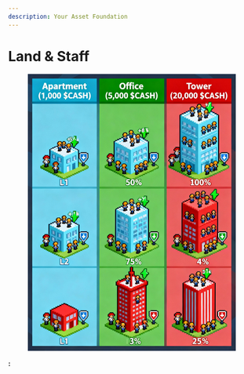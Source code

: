 ```yaml
---
description: Your Asset Foundation
---
```


# Land & Staff

<figure><img src="../../.gitbook/assets/Financial World Land Assets Overview (1).jpg" alt="" width="563"><figcaption></figcaption></figure>

**:**&#x20;



